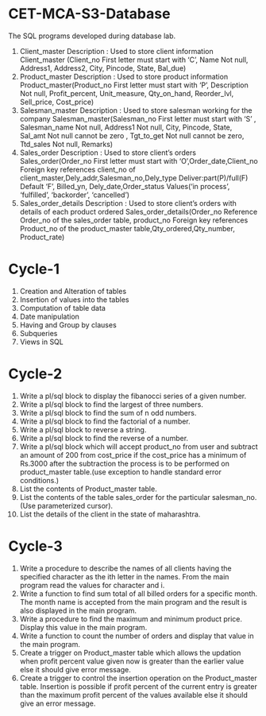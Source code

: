 # CET-MCA-S3-Database
The SQL programs developed during database lab.

1. Client_master
Description : Used to store client information
Client_master (Client_no First letter must start with ‘C’, Name Not null, Address1, Address2,
City, Pincode, State, Bal_due)
2. Product_master
Description : Used to store product information
Product_master(Product_no First letter must start with ‘P’, Description Not null, Profit_percent, Unit_measure, Qty_on_hand, Reorder_lvl, Sell_price, Cost_price)
3. Salesman_master
Description : Used to store salesman working for the company
Salesman_master(Salesman_no First letter must start with ‘S’ , Salesman_name Not null, Address1 Not null, City, Pincode, State, Sal_amt Not null cannot be zero , Tgt_to_get Not null cannot be zero, Ttd_sales Not null, Remarks)
4. Sales_order
Description : Used to store client’s orders
Sales_order(Order_no First letter must start with ‘O’,Order_date,Client_no Foreign key references client_no of client_master,Dely_addr,Salesman_no,Dely_type Deliver:part(P)/full(F) Default ‘F’, Billed_yn, Dely_date,Order_status Values(‘in process’, ‘fulfilled’, ‘backorder’, ‘cancelled’)
5. Sales_order_details
Description : Used to store client’s orders with details of each product ordered Sales_order_details(Order_no Reference Order_no of the sales_order table, product_no Foreign key references Product_no of the product_master table,Qty_ordered,Qty_number, Product_rate)

# Cycle-1

1. Creation and Alteration of tables
2. Insertion of values into the tables
3. Computation of table data
4. Date manipulation
5. Having and Group by clauses
6. Subqueries
7. Views in SQL

# Cycle-2

1. Write a pl/sql block to display the fibanocci series of a given number.
2. Write a pl/sql block to find the largest of three numbers.
3. Write a pl/sql block to find the sum of n odd numbers.
4. Write a pl/sql block to find the factorial of a number.
5. Write a pl/sql block to reverse a string.
6. Write a pl/sql block to find the reverse of a number.
7. Write a pl/sql block which will accept product_no from user and subtract an amount of 200 from
cost_price if the cost_price has a minimum of Rs.3000 after the subtraction the process is to be performed on product_master table.(use exception to handle standard error conditions.)
8. List the contents of Product_master table.
9. List the contents of the table sales_order for the particular salesman_no.(Use parameterized cursor).
10. List the details of the client in the state of maharashtra.

# Cycle-3

1. Write a procedure to describe the names of all clients having the specified character as the ith letter in the names. From the main program read the values for character and i.
2. Write a function to find sum total of all billed orders for a specific month. The month name is accepted from the main program and the result is also displayed in the main program.
3. Write a procedure to find the maximum and minimum product price. Display this value in the main program.
4. Write a function to count the number of orders and display that value in the main program.
5. Create a trigger on Product_master table which allows the updation when profit percent value given now is greater than the earlier value else it should give error message.
6. Create a trigger to control the insertion operation on the Product_master table. Insertion is possible if profit percent of the current entry is greater than the maximum profit percent of the values available else it should give an error message.